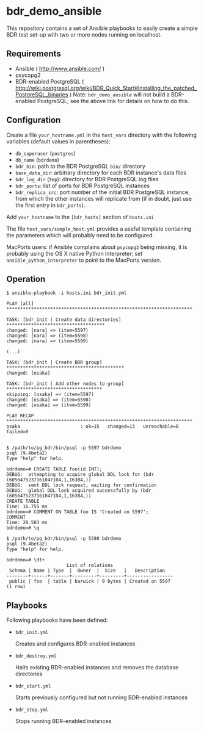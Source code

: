 bdr_demo_ansible
================

This repository contains a set of Ansible playbooks to easily
create a simple BDR test set-up with two or more nodes running
on localhost.


Requirements
------------

- Ansible ( http://www.ansible.com/ )
- psycopg2
- BDR-enabled PostgreSQL ( http://wiki.postgresql.org/wiki/BDR_Quick_Start#Installing_the_patched_PostgreSQL_binaries )
  Note: `bdr_demo_ansible` will not build a BDR-enabled PostgreSQL;
  see the above link for details on how to do this.


Configuration
-------------

Create a file `your_hostname.yml` in the `host_vars` directory
with the following variables (default values in parentheses):

- `db_superuser` (`postgres`)
- `db_name` (`bdrdemo`)
- `bdr_bin`: path to the BDR PostgreSQL `bin/` directory
- `base_data_dir`: arbitrary directory for each BDR instance's data files
- `bdr_log_dir` (`tmp`): directory for BDR PostgreSQL log files
- `bdr_ports`: list of ports for BDR PostgreSQL instances
- `bdr_replica_src`: port number of the initial BDR PostgreSQL instance,
  from which the other instances will replicate from (if in doubt, just
  use the first entry in `bdr_ports`).

Add `your_hostname` to the `[bdr_hosts]` section of `hosts.ini`

The file `host_vars/sample_host.yml` provides a useful template containing the
parameters which will probably need to be configured.

MacPorts users: if Ansible complains about `psycopg2` being missing, it is
probably using the OS X native Python interpreter; set `ansible_python_interpreter`
to point to the MacPorts version.

Operation
---------

    $ ansible-playbook -i hosts.ini bdr_init.yml

    PLAY [all] ********************************************************************

    TASK: [bdr_init | Create data directories] ************************************
    changed: [nara] => (item=5597)
    changed: [nara] => (item=5598)
    changed: [nara] => (item=5599)

    (...)

    TASK: [bdr_init | Create BDR group] *******************************************
    changed: [osaka]

    TASK: [bdr_init | Add other nodes to group] ***********************************
    skipping: [osaka] => (item=5597)
    changed: [osaka] => (item=5598)
    changed: [osaka] => (item=5599)

    PLAY RECAP ********************************************************************
    osaka                      : ok=15   changed=13   unreachable=0    failed=0


    $ /path/to/pg_bdr/bin/psql -p 5597 bdrdemo
    psql (9.4beta2)
    Type "help" for help.

    bdrdemo=# CREATE TABLE foo(id INT);
    DEBUG:  attempting to acquire global DDL lock for (bdr (6056475237161047104,1,16384,))
    DEBUG:  sent DDL lock request, waiting for confirmation
    DEBUG:  global DDL lock acquired successfully by (bdr (6056475237161047104,1,16384,))
    CREATE TABLE
    Time: 16.755 ms
    bdrdemo=# COMMENT ON TABLE foo IS 'Created on 5597';
    COMMENT
    Time: 28.503 ms
    bdrdemo=# \q

    $ /path/to/pg_bdr/bin/psql -p 5598 bdrdemo
    psql (9.4beta2)
    Type "help" for help.

    bdrdemo=# \dt+
                          List of relations
     Schema | Name | Type  |  Owner  |  Size   |   Description
    --------+------+-------+---------+---------+-----------------
     public | foo  | table | barwick | 0 bytes | Created on 5597
    (1 row)



Playbooks
---------

Following playbooks have been defined:

- `bdr_init.yml`

  Creates and configures BDR-enabled instances

- `bdr_destroy.yml`

  Halts existing BDR-enabled instances and removes the database
  directories

- `bdr_start.yml`

  Starts previously configured but not running BDR-enabled instances

- `bdr_stop.yml`

  Stops running BDR-enabled instances
